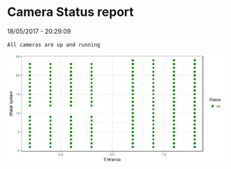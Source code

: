 Camera Status report
================
18/05/2017 - 20:29:09

    All cameras are up and running

![](camreport_files/figure-markdown_github/unnamed-chunk-2-1.png)
